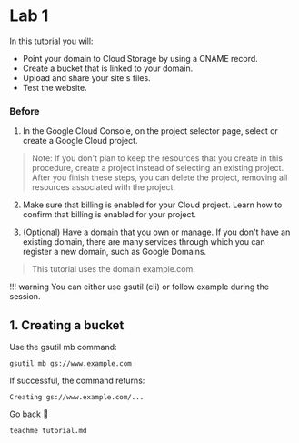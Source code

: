 <!-- https://cloud.google.com/storage/docs/hosting-static-website-http -->
# Lab 1


In this tutorial you will:

- Point your domain to Cloud Storage by using a CNAME record.
- Create a bucket that is linked to your domain.
- Upload and share your site's files.
- Test the website.


### Before

1. In the Google Cloud Console, on the project selector page, select or create a Google Cloud project.

> Note: If you don't plan to keep the resources that you create in this procedure, create a project instead of selecting an existing project. After you finish these steps, you can delete the project, removing all resources associated with the project.


2. Make sure that billing is enabled for your Cloud project. Learn how to confirm that billing is enabled for your project.

3. (Optional) Have a domain that you own or manage. If you don't have an existing domain, there are many services through which you can register a new domain, such as Google Domains.

> This tutorial uses the domain example.com.


!!! warning
    You can either use gsutil (cli) or follow example during the session.


## 1. Creating a bucket

Use the gsutil mb command:

```
gsutil mb gs://www.example.com
```

If successful, the command returns:

```
Creating gs://www.example.com/...
```


Go back 🏡
```
teachme tutorial.md
```
